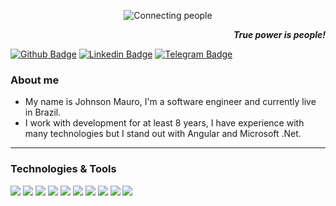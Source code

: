 <p align="center">
  <img src="https://motionarray.imgix.net/preview-173430-LG3BzFp1GC-high_0013.jpg" alt="Connecting people" />

<p align="right">
  <i>
    <strong>True power is people!</strong>
  </i>
</p>

[![Github Badge](https://img.shields.io/badge/-Github-000?style=flat-square&logo=Github&logoColor=white&link=https://github.com/JohnsonMauro)](https://github.com/JohnsonMauro)
[![Linkedin Badge](https://img.shields.io/badge/-LinkedIn-blue?style=flat-square&logo=Linkedin&logoColor=white&link=https://www.linkedin.com/in/johnson-mauro-06646b54/)](https://www.linkedin.com/in/johnson-mauro-06646b54/)
[![Telegram Badge](https://img.shields.io/badge/-Telegram-white?style=flat-square&logo=Telegram&logoColor=white&link=https://t.me/JohnsonMauro)](https://t.me/JohnsonMauro)

### About me

- My name is Johnson Mauro, I'm a software engineer and currently live in Brazil.
- I work with development for at least 8 years, I have experience with many technologies but I stand out with Angular and Microsoft .Net.

---

### Technologies & Tools

![](https://img.shields.io/badge/Code-.Net-informational?style=flat&logo=.net&logoColor=white&color=9400D3)
![](https://img.shields.io/badge/Code-JavaScript-informational?style=flat&logo=javascript&logoColor=white&color=9400D3)
![](https://img.shields.io/badge/Code-Node.Js-informational?style=flat&logo=node.js&logoColor=white&color=9400D3)
![](https://img.shields.io/badge/Code-React-informational?style=flat&logo=react&logoColor=white&color=9400D3)
![](https://img.shields.io/badge/Code-Angular-informational?style=flat&logo=angular&logoColor=white&color=9400D3)
![](https://img.shields.io/badge/Database-SQLServer-informational?style=flat&logo=microsoft-sql-server&logoColor=white&color=9400D3)
![](https://img.shields.io/badge/Database-MySql-informational?style=flat&logo=mysql&logoColor=white&color=9400D3)
![](https://img.shields.io/badge/Database-PostgreSQL-informational?style=flat&logo=postgresql&logoColor=white&color=9400D3)
![](https://img.shields.io/badge/Tools-Docker-informational?style=flat&logo=docker&logoColor=white&color=9400D3)
![](https://img.shields.io/badge/Tools-VSCode-informational?style=flat&logo=visual-studio-code&logoColor=white&color=9400D3)
